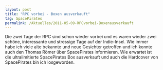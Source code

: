 ```yaml
---
layout: post
title: "RPC vorbei - Boxen ausverkauft"
tag: SpacePirates
permalink: /Aktuelles/2011-05-09-RPCvorbei-Boxenausverkauft
---
```


Die zwei Tage der RPC sind schon wieder vorbei und es waren wieder zwei schöne, interessante und stressige Tage auf der Indie-Insel. Wie immer habe ich viele alte bekannte und neue Gesichter getroffen und ich konnte auch den Thomas Römer über SpacePirates informieren. Wie erwartet ist die ultralimitierte SpacePirates Box ausverkauft und auch die Hardcover von SpacePirates bin ich losgeworden.
